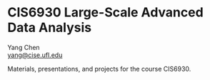 CIS6930 Large-Scale Advanced Data Analysis
==========================================

Yang Chen    
yang@cise.ufl.edu

Materials, presentations, and projects for the course CIS6930.
